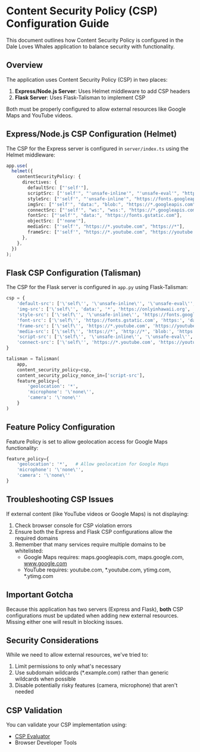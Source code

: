 # Content Security Policy (CSP) Configuration Guide

This document outlines how Content Security Policy is configured in the Dale Loves Whales application to balance security with functionality.

## Overview

The application uses Content Security Policy (CSP) in two places:

1. **Express/Node.js Server**: Uses Helmet middleware to add CSP headers
2. **Flask Server**: Uses Flask-Talisman to implement CSP

Both must be properly configured to allow external resources like Google Maps and YouTube videos.

## Express/Node.js CSP Configuration (Helmet)

The CSP for the Express server is configured in `server/index.ts` using the Helmet middleware:

```typescript
app.use(
  helmet({
    contentSecurityPolicy: {
      directives: {
        defaultSrc: ["'self'"],
        scriptSrc: ["'self'", "'unsafe-inline'", "'unsafe-eval'", "https://*.googleapis.com", "https://*.gstatic.com", "https://*.google.com", "https://*.youtube.com", "https://*.ytimg.com"],
        styleSrc: ["'self'", "'unsafe-inline'", "https://fonts.googleapis.com", "https://*.gstatic.com"],
        imgSrc: ["'self'", "data:", "blob:", "https://*.googleapis.com", "https://*.gstatic.com", "https://*.google.com", "https://*.ytimg.com", "https://onlyinhawaii.org", "https://yt3.ggpht.com", "*"],
        connectSrc: ["'self'", "ws:", "wss:", "https://*.googleapis.com", "https://*.google.com", "https://*.youtube.com"],
        fontSrc: ["'self'", "data:", "https://fonts.gstatic.com"],
        objectSrc: ["'none'"],
        mediaSrc: ["'self'", "https://*.youtube.com", "https://*"],
        frameSrc: ["'self'", "https://*.youtube.com", "https://youtube.com", "https://*.youtube-nocookie.com", "https://www.google.com", "https://maps.google.com", "https://www.google.com/maps/", "https://maps.googleapis.com"],
      },
    },
  })
);
```

## Flask CSP Configuration (Talisman)

The CSP for the Flask server is configured in `app.py` using Flask-Talisman:

```python
csp = {
    'default-src': ['\'self\'', '\'unsafe-inline\'', '\'unsafe-eval\'', 'https:', 'http:', 'data:'],
    'img-src': ['\'self\'', 'data:', '*', 'https://onlyinhawaii.org', 'https://*.googleapis.com', 'https://*.gstatic.com', 'https://*.ytimg.com', 'https://yt3.ggpht.com', 'https:'],
    'style-src': ['\'self\'', '\'unsafe-inline\'', 'https://fonts.googleapis.com', 'https:'],
    'font-src': ['\'self\'', 'https://fonts.gstatic.com', 'https:', 'data:'],
    'frame-src': ['\'self\'', 'https://*.youtube.com', 'https://youtube.com', 'https://*.youtube-nocookie.com', 'https://www.google.com', 'https://maps.google.com', 'https://www.google.com/maps/', 'https://maps.googleapis.com', 'https:'],
    'media-src': ['\'self\'', 'https://*', 'http://*', 'blob:', 'https://*.youtube.com'],
    'script-src': ['\'self\'', '\'unsafe-inline\'', '\'unsafe-eval\'', 'https://*.youtube.com', 'https://*.ytimg.com', 'https://youtube.com', 'https://maps.googleapis.com', 'https://maps.google.com', 'https:'],
    'connect-src': ['\'self\'', 'https://*.youtube.com', 'https://youtube.com', 'https://maps.googleapis.com', 'https://maps.google.com', 'https:', 'http:', 'ws:', 'wss:']
}

talisman = Talisman(
    app,
    content_security_policy=csp,
    content_security_policy_nonce_in=['script-src'],
    feature_policy={
        'geolocation': '*',
        'microphone': '\'none\'',
        'camera': '\'none\''
    }
)
```

## Feature Policy Configuration

Feature Policy is set to allow geolocation access for Google Maps functionality:

```python
feature_policy={
    'geolocation': '*',   # Allow geolocation for Google Maps
    'microphone': '\'none\'',
    'camera': '\'none\''
}
```

## Troubleshooting CSP Issues

If external content (like YouTube videos or Google Maps) is not displaying:

1. Check browser console for CSP violation errors
2. Ensure both the Express and Flask CSP configurations allow the required domains
3. Remember that many services require multiple domains to be whitelisted:
   - Google Maps requires: maps.googleapis.com, maps.google.com, www.google.com
   - YouTube requires: youtube.com, *.youtube.com, ytimg.com, *.ytimg.com

## Important Gotcha

Because this application has two servers (Express and Flask), **both** CSP configurations must be updated when adding new external resources. Missing either one will result in blocking issues.

## Security Considerations

While we need to allow external resources, we've tried to:

1. Limit permissions to only what's necessary
2. Use subdomain wildcards (*.example.com) rather than generic wildcards when possible
3. Disable potentially risky features (camera, microphone) that aren't needed

## CSP Validation

You can validate your CSP implementation using:
- [CSP Evaluator](https://csp-evaluator.withgoogle.com/)
- Browser Developer Tools